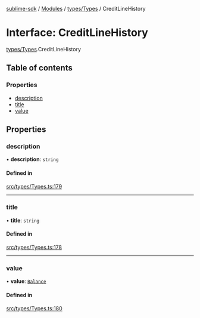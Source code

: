 [sublime-sdk](../README.md) / [Modules](../modules.md) / [types/Types](../modules/types_Types.md) / CreditLineHistory

# Interface: CreditLineHistory

[types/Types](../modules/types_Types.md).CreditLineHistory

## Table of contents

### Properties

- [description](types_Types.CreditLineHistory.md#description)
- [title](types_Types.CreditLineHistory.md#title)
- [value](types_Types.CreditLineHistory.md#value)

## Properties

### description

• **description**: `string`

#### Defined in

[src/types/Types.ts:179](https://github.com/sublime-finance/sublime-sdk/blob/711fd4e/src/types/Types.ts#L179)

___

### title

• **title**: `string`

#### Defined in

[src/types/Types.ts:178](https://github.com/sublime-finance/sublime-sdk/blob/711fd4e/src/types/Types.ts#L178)

___

### value

• **value**: [`Balance`](types_Types.Balance.md)

#### Defined in

[src/types/Types.ts:180](https://github.com/sublime-finance/sublime-sdk/blob/711fd4e/src/types/Types.ts#L180)
